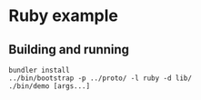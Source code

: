 # Ruby example

## Building and running

```shell
bundler install
../bin/bootstrap -p ../proto/ -l ruby -d lib/
./bin/demo [args...]
```
